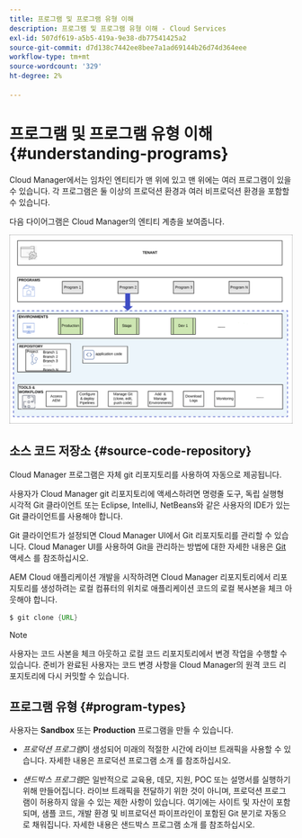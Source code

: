 ```yaml
---
title: 프로그램 및 프로그램 유형 이해
description: 프로그램 및 프로그램 유형 이해 - Cloud Services
exl-id: 507df619-a5b5-419a-9e38-db77541425a2
source-git-commit: d7d138c7442ee8bee7a1ad69144b26d74d364eee
workflow-type: tm+mt
source-wordcount: '329'
ht-degree: 2%

---
```


# 프로그램 및 프로그램 유형 이해 {#understanding-programs}

Cloud Manager에서는 임차인 엔티티가 맨 위에 있고 맨 위에는 여러 프로그램이 있을 수 있습니다. 각 프로그램은 둘 이상의 프로덕션 환경과 여러 비프로덕션 환경을 포함할 수 있습니다.

다음 다이어그램은 Cloud Manager의 엔티티 계층을 보여줍니다.

![이미지](assets/program-types1.png)

## 소스 코드 저장소 {#source-code-repository}

Cloud Manager 프로그램은 자체 git 리포지토리를 사용하여 자동으로 제공됩니다.

사용자가 Cloud Manager git 리포지토리에 액세스하려면 명령줄 도구, 독립 실행형 시각적 Git 클라이언트 또는 Eclipse, IntelliJ, NetBeans와 같은 사용자의 IDE가 있는 Git 클라이언트를 사용해야 합니다.

Git 클라이언트가 설정되면 Cloud Manager UI에서 Git 리포지토리를 관리할 수 있습니다. Cloud Manager UI를 사용하여 Git을 관리하는 방법에 대한 자세한 내용은 [Git](/help/implementing/cloud-manager/accessing-git.md)액세스 를 참조하십시오.

AEM Cloud 애플리케이션 개발을 시작하려면 Cloud Manager 리포지토리에서 리포지토리를 생성하려는 로컬 컴퓨터의 위치로 애플리케이션 코드의 로컬 복사본을 체크 아웃해야 합니다.

```java
$ git clone {URL}
```

>[!NOTE]
>사용자는 코드 사본을 체크 아웃하고 로컬 코드 리포지토리에서 변경 작업을 수행할 수 있습니다. 준비가 완료된 사용자는 코드 변경 사항을 Cloud Manager의 원격 코드 리포지토리에 다시 커밋할 수 있습니다.

## 프로그램 유형 {#program-types}

사용자는 **Sandbox** 또는 **Production** 프로그램을 만들 수 있습니다.

* *프로덕션 프로그램*이 생성되어 미래의 적절한 시간에 라이브 트래픽을 사용할 수 있습니다.
자세한 내용은 프로덕션 프로그램 소개 를 참조하십시오.


* *샌드박스 프로그램*은 일반적으로 교육용, 데모, 지원, POC 또는 설명서를 실행하기 위해 만들어집니다. 라이브 트래픽을 전달하기 위한 것이 아니며, 프로덕션 프로그램이 허용하지 않을 수 있는 제한 사항이 있습니다. 여기에는 사이트 및 자산이 포함되며, 샘플 코드, 개발 환경 및 비프로덕션 파이프라인이 포함된 Git 분기로 자동으로 채워집니다.
자세한 내용은 샌드박스 프로그램 소개 를 참조하십시오.
